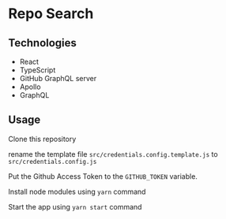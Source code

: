 # Repo Search

## Technologies

- React
- TypeScript
- GitHub GraphQL server
- Apollo
- GraphQL

## Usage

Clone this repository

rename the template file `src/credentials.config.template.js` to `src/credentials.config.js`

Put the Github Access Token to the `GITHUB_TOKEN` variable.

Install node modules using `yarn` command

Start the app using `yarn start` command